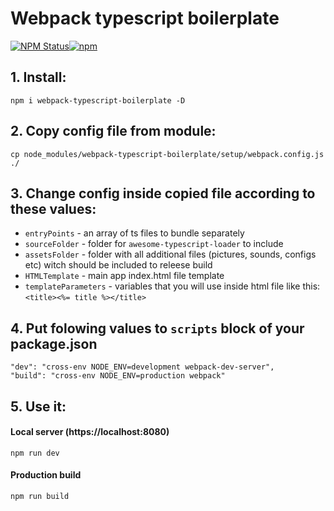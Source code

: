# Webpack typescript boilerplate</h1></td>
<a href="https://www.npmjs.com/package/webpack-typescript-boilerplate">
    <img alt="NPM Status" src="https://img.shields.io/npm/v/webpack-typescript-boilerplate.svg?style=for-the-badge"><img alt="npm" src="https://img.shields.io/npm/dt/webpack-typescript-boilerplate?style=for-the-badge">
</a>

## 1. Install:
```
npm i webpack-typescript-boilerplate -D
```

## 2. Copy config file from module:
```
cp node_modules/webpack-typescript-boilerplate/setup/webpack.config.js ./
```

## 3. Change config inside copied file according to these values:
- `entryPoints` - an array of ts files to bundle separately
- `sourceFolder` - folder for `awesome-typescript-loader` to include
- `assetsFolder` - folder with all additional files (pictures, sounds, configs etc) witch should be included to releese build
- `HTMLTemplate` - main app index.html file template
- `templateParameters` - variables that you will use inside html file like this: `<title><%= title %></title>`

## 4. Put folowing values to `scripts` block of your package.json
```
"dev": "cross-env NODE_ENV=development webpack-dev-server",
"build": "cross-env NODE_ENV=production webpack"
```

## 5. Use it:

#### Local server (https://localhost:8080)
```
npm run dev
```

#### Production build
```
npm run build
```
